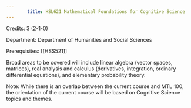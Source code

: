 ```yaml
---
        title: HSL621 Mathematical Foundations for Cognitive Science
---
```

Credits: 3 (2-1-0)

Department: Department of Humanities and Social Sciences

Prerequisites: [[HSS521]]

Broad areas to be covered will include linear algebra (vector spaces, matrices), real analysis and calculus (derivatives, integration, ordinary differential equations), and elementary probability theory.

Note: While there is an overlap between the current course and MTL 100, the orientation of the current course will be based on Cognitive Science topics and themes.
